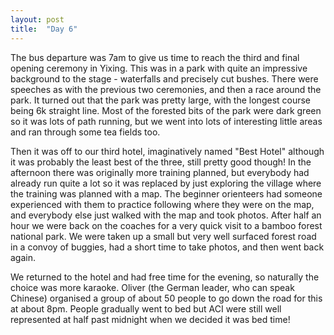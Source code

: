 ```yaml
---
layout: post
title:  "Day 6"
---
```


The bus departure was 7am to give us time to reach the third and final opening ceremony in Yixing. This was in a park with quite an impressive background to the stage - waterfalls and precisely cut bushes. There were speeches as with the previous two ceremonies, and then a race around the park. It turned out that the park was pretty large, with the longest course being 6k straight line. Most of the forested bits of the park were dark green so it was lots of path running, but we went into lots of interesting little areas and ran through some tea fields too. 

Then it was off to our third hotel, imaginatively named "Best Hotel" although it was probably the least best of the three, still pretty good though! In the afternoon there was originally more training planned, but everybody had already run quite a lot so it was replaced by just exploring the village where the training was planned with a map. The beginner orienteers had someone experienced with them to practice following where they were on the map, and everybody else just walked with the map and took photos. After half an hour we were back on the coaches for a very quick visit to a bamboo forest national park. We were taken up a small but very well surfaced forest road in a convoy of buggies, had a short time to take photos, and then went back again.

We returned to the hotel and had free time for the evening, so naturally the choice was more karaoke. Oliver (the German leader, who can speak Chinese) organised a group of about 50 people to go down the road for this at about 8pm. People gradually went to bed but ACI were still well represented at half past midnight when we decided it was bed time!
